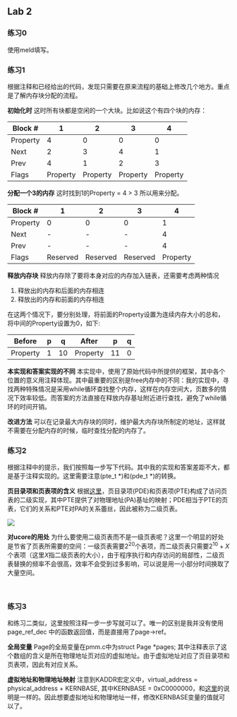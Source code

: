 ## Lab 2

### 练习0

使用meld填写。

### 练习1

根据注释和已经给出的代码，发现只需要在原来流程的基础上修改几个地方。重点是了解内存块分配的流程。

**初始化时** 这时所有块都是空闲的一个大块。比如说这个有四个块的内存：

| Block #  | 1        | 2        | 3        | 4        |
| -------- | -------- | -------- | -------- | -------- |
| Property | 4        | 0        | 0        | 0        |
| Next     | 2        | 3        | 4        | 1        |
| Prev     | 4        | 1        | 2        | 3        |
| Flags    | Property | Property | Property | Property |

**分配一个3的内存** 这时找到1的Property = 4 > 3 所以用来分配。

| Block #  | 1        | 2        | 3        | 4        |
| -------- | -------- | -------- | -------- | -------- |
| Property | 0        | 0        | 0        | 1        |
| Next     | -        | -        | -        | 4        |
| Prev     | -        | -        | -        | 4        |
| Flags    | Reserved | Reserved | Reserved | Property |

**释放内存块** 释放内存除了要将本身对应的内存加入链表，还需要考虑两种情况

1. 释放出的内存和后面的内存相连
2. 释放出的内存和前面的内存相连

在这两个情况下，要分别处理，将前面的Property设置为连续内存大小的总和，将中间的Property设置为0，如下:

| Before   | p    | q    | After    | p    | q    |
| -------- | ---- | ---- | -------- | ---- | ---- |
| Property | 1    | 10   | Property | 11   | 0    |

**本实现和答案实现的不同** 本实现中，使用了原始代码中所提供的框架，其中各个位置的意义用注释体现。其中最重要的区别是free内存中的不同：我的实现中，寻找两种特殊情况是采用while循环查找整个内存，这样在内存空间大，页数多的情况下效率较低。而答案的方法直接在释放内存基址附近进行查找，避免了while循环的时间开销。

**改进方法** 可以在记录最大内存块的同时，维护最大内存块所制定的地址，这样就不需要在分配内存的时候，临时查找分配的内存了。



### 练习2

根据注释中的提示，我们按照每一步写下代码。其中我的实现和答案差距不大，都是基于注释实现的。这里需要注意(pte_t *)和(pde_t *)的转换。

**页目录项和页表项的含义** 根据[这里](https://objectkuan.gitbooks.io/ucore-docs/content/lab2/lab2_3_3_5_1_segment_and_paging.html)，页目录项(PDE)和页表项(PTE)构成了访问页表的二级实现，其中PTE提供了对物理地址(PA)基址的映射；PDE相当于PTE的页表，它们的关系和PTE对PA的关系蕾丝，因此被称为二级页表。

![](https://objectkuan.gitbooks.io/ucore-docs/content/lab2_figs/image006.png)

**对ucore的用处** 为什么要使用二级页表而不是一级页表呢？这里一个明显的好处是节省了页表所需要的空间：一级页表需要$2^{20}$个表项，而二级页表只需要$2^{10} + X$个表项（这里$X$指二级页表的大小），由于程序执行和内存访问的局部性，二级页表替换的频率不会很高，效率不会受到过多影响，可以说是用一小部分时间换取了大量空间。

​	

### 练习3

和练习二类似，这里按照注释一步一步写就可以了。唯一的区别是我并没有使用page\_ref\_dec 中的函数返回值，而是直接用了page->ref。

**全局变量** Page的全局变量在pmm.c中为struct Page *pages; 其中注释表示了这个数组的含义是所在物理地址页对应的虚拟地址。由于虚拟地址对应了页目录项和页表项，因此有对应关系。

**虚拟地址和物理地址映射** 注意到KADDR宏定义中，virtual_address = physical_address + KERNBASE,  其中KERNBASE = 0xC0000000，和[这里](https://objectkuan.gitbooks.io/ucore-docs/content/lab2/lab2_3_3_5_4_maping_relations.html)的说明是一样的。因此想要虚拟地址和物理地址一样，修改KERNBASE变量的值就可以了。

